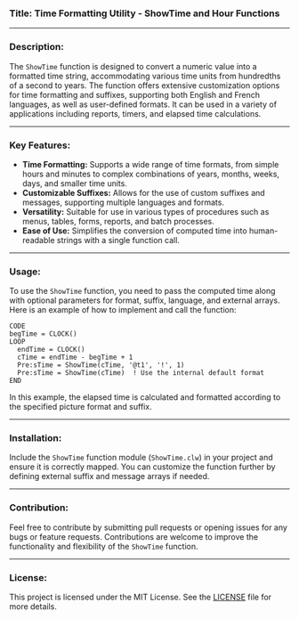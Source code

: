 ### Title: Time Formatting Utility - ShowTime and Hour Functions

---

### Description:

The `ShowTime` function is designed to convert a numeric value into a formatted time string, accommodating various time units from hundredths of a second to years. The function offers extensive customization options for time formatting and suffixes, supporting both English and French languages, as well as user-defined formats. It can be used in a variety of applications including reports, timers, and elapsed time calculations. 

---

### Key Features:

- **Time Formatting:** Supports a wide range of time formats, from simple hours and minutes to complex combinations of years, months, weeks, days, and smaller time units.
- **Customizable Suffixes:** Allows for the use of custom suffixes and messages, supporting multiple languages and formats.
- **Versatility:** Suitable for use in various types of procedures such as menus, tables, forms, reports, and batch processes.
- **Ease of Use:** Simplifies the conversion of computed time into human-readable strings with a single function call.

---

### Usage:

To use the `ShowTime` function, you need to pass the computed time along with optional parameters for format, suffix, language, and external arrays. Here is an example of how to implement and call the function:

```clarion
CODE
begTime = CLOCK()
LOOP
  endTime = CLOCK()
  cTime = endTime - begTime + 1
  Pre:sTime = ShowTime(cTime, '@t1', '!', 1)
  Pre:sTime = ShowTime(cTime)  ! Use the internal default format
END
```

In this example, the elapsed time is calculated and formatted according to the specified picture format and suffix.

---

### Installation:

Include the `ShowTime` function module (`ShowTime.clw`) in your project and ensure it is correctly mapped. You can customize the function further by defining external suffix and message arrays if needed.

---

### Contribution:

Feel free to contribute by submitting pull requests or opening issues for any bugs or feature requests. Contributions are welcome to improve the functionality and flexibility of the `ShowTime` function.

---

### License:

This project is licensed under the MIT License. See the [LICENSE](LICENSE) file for more details.
